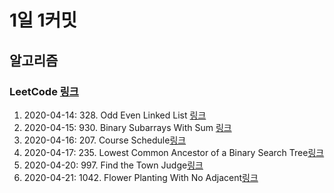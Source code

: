 # 1일 1커밋

## 알고리즘

### LeetCode [링크](https://leetcode.com/)
1. 2020-04-14: 328. Odd Even Linked List [링크](https://leetcode.com/problems/odd-even-linked-list/)
2. 2020-04-15: 930. Binary Subarrays With Sum [링크](https://leetcode.com/problems/binary-subarrays-with-sum/)
3. 2020-04-16: 207. Course Schedule[링크](https://leetcode.com/problems/course-schedule/)
4. 2020-04-17: 235. Lowest Common Ancestor of a Binary Search Tree[링크](https://leetcode.com/problems/lowest-common-ancestor-of-a-binary-search-tree/)
5. 2020-04-20: 997. Find the Town Judge[링크](https://leetcode.com/problems/find-the-town-judge/)
6. 2020-04-21: 1042. Flower Planting With No Adjacent[링크](https://leetcode.com/problems/flower-planting-with-no-adjacent/)

